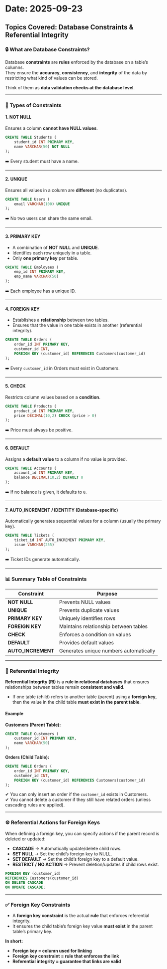 # Date: 2025-09-23
## Topics Covered: Database Constraints & Referential Integrity

### 🔒 What are Database Constraints?
Database **constraints** are **rules** enforced by the database on a table’s columns.  
They ensure the **accuracy**, **consistency**, and **integrity** of the data by restricting what kind of values can be stored.  

Think of them as **data validation checks at the database level**.

---

### 🧩 Types of Constraints

#### 1. NOT NULL
Ensures a column **cannot have NULL values**.

```sql
CREATE TABLE Students (
    student_id INT PRIMARY KEY,
    name VARCHAR(50) NOT NULL
);
```

➡️ Every student must have a name.

---

#### 2. UNIQUE
Ensures all values in a column are **different** (no duplicates).

```sql
CREATE TABLE Users (
    email VARCHAR(100) UNIQUE
);
```

➡️ No two users can share the same email.

---

#### 3. PRIMARY KEY
- A combination of **NOT NULL** and **UNIQUE**.
- Identifies each row uniquely in a table.
- Only **one primary key** per table.

```sql
CREATE TABLE Employees (
    emp_id INT PRIMARY KEY,
    emp_name VARCHAR(50)
);
```

➡️ Each employee has a unique ID.

---

#### 4. FOREIGN KEY
- Establishes a **relationship** between two tables.
- Ensures that the value in one table exists in another (referential integrity).

```sql
CREATE TABLE Orders (
    order_id INT PRIMARY KEY,
    customer_id INT,
    FOREIGN KEY (customer_id) REFERENCES Customers(customer_id)
);
```

➡️ Every `customer_id` in Orders must exist in Customers.

---

#### 5. CHECK
Restricts column values based on a **condition**.

```sql
CREATE TABLE Products (
    product_id INT PRIMARY KEY,
    price DECIMAL(10,2) CHECK (price > 0)
);
```

➡️ Price must always be positive.

---

#### 6. DEFAULT
Assigns a **default value** to a column if no value is provided.

```sql
CREATE TABLE Accounts (
    account_id INT PRIMARY KEY,
    balance DECIMAL(10,2) DEFAULT 0
);
```

➡️ If no balance is given, it defaults to `0`.

---

#### 7. AUTO_INCREMENT / IDENTITY (Database-specific)
Automatically generates sequential values for a column (usually the primary key).

```sql
CREATE TABLE Tickets (
    ticket_id INT AUTO_INCREMENT PRIMARY KEY,
    issue VARCHAR(255)
);
```

➡️ Ticket IDs generate automatically.

---

### 📊 Summary Table of Constraints

| Constraint     | Purpose |
|----------------|---------|
| **NOT NULL**   | Prevents NULL values |
| **UNIQUE**     | Prevents duplicate values |
| **PRIMARY KEY**| Uniquely identifies rows |
| **FOREIGN KEY**| Maintains relationship between tables |
| **CHECK**      | Enforces a condition on values |
| **DEFAULT**    | Provides default values |
| **AUTO_INCREMENT** | Generates unique numbers automatically |

---

### 🔗 Referential Integrity
**Referential Integrity (RI)** is a **rule in relational databases** that ensures relationships between tables remain **consistent and valid**.  

- If one table (child) refers to another table (parent) using a **foreign key**, then the value in the child table **must exist in the parent table**.  

#### Example

**Customers (Parent Table):**
```sql
CREATE TABLE Customers (
    customer_id INT PRIMARY KEY,
    name VARCHAR(50)
);
```

**Orders (Child Table):**
```sql
CREATE TABLE Orders (
    order_id INT PRIMARY KEY,
    customer_id INT,
    FOREIGN KEY (customer_id) REFERENCES Customers(customer_id)
);
```

✔ You can only insert an order if the `customer_id` exists in Customers.  
✔ You cannot delete a customer if they still have related orders (unless cascading rules are applied).  

---

### ⚙️ Referential Actions for Foreign Keys
When defining a foreign key, you can specify actions if the parent record is deleted or updated:

- **CASCADE** → Automatically update/delete child rows.  
- **SET NULL** → Set the child’s foreign key to NULL.  
- **SET DEFAULT** → Set the child’s foreign key to a default value.  
- **RESTRICT / NO ACTION** → Prevent deletion/updates if child rows exist.  

```sql
FOREIGN KEY (customer_id) 
REFERENCES Customers(customer_id) 
ON DELETE CASCADE 
ON UPDATE CASCADE;
```

---

### ✅ Foreign Key Constraints
- A **foreign key constraint** is the actual **rule** that enforces referential integrity.  
- It ensures the child table’s foreign key value **must exist** in the parent table’s primary key.  

**In short:**  
- **Foreign key = column used for linking**  
- **Foreign key constraint = rule that enforces the link**  
- **Referential integrity = guarantee that links are valid**  

